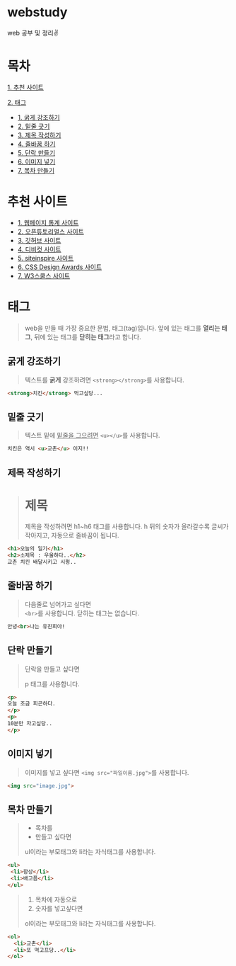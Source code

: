 # webstudy 
web 공부 및 정리✌ 
         
# 목차     
[1. 추천 사이트](#추천-사이트)
         
[2. 태그](#태그)    
* [1. 굵게 강조하기](#굵게-강조하기) 
* [2. 밑줄 긋기](#밑줄-긋기) 
* [3. 제목 작성하기](#제목-작성하기)
* [4. 줄바꿈 하기](#줄바꿈-하기) 
* [5. 단락 만들기](#단락-만들기) 
* [6. 이미지 넣기](#이미지-넣기) 
* [7. 목차 만들기](#목차-만들기)
            
           
# 추천 사이트 
* [1. 웹페이지 통계 사이트](http://advancedwebranking.com/)
* [2. 오픈튜토리얼스 사이트](http://opentutorials.org) 
* [3. 깃허브 사이트](https://github.com/)
* [4. 디비컷 사이트](https://www.dbcut.com/bbs/index.php)
* [5. siteinspire 사이트](https://www.siteinspire.com/)
* [6. CSS Design Awards 사이트](https://www.cssdesignawards.com/)
* [7. W3스쿨스 사이트](https://www.w3schools.com/)
  
# 태그  
>web을 만들 때 가장 중요한 문법, 태그(tag)입니다.
앞에 있는 태그를 **열리는 태그**, 뒤에 있는 태그를 **닫히는 태그**라고 합니다.
   
## 굵게 강조하기
>텍스트를 <strong>굵게</strong> 강조하려면 `<strong></strong>`를 사용합니다.

```html
<strong>치킨</strong> 먹고싶당...
```
 
## 밑줄 긋기
>텍스트 밑에 <u>밑줄을 그으려면</u> `<u></u>`를 사용합니다.
 
```html
치킨은 역시 <u>교촌</u> 이지!!
```

## 제목 작성하기
><h1>제목</h1>
>제목을 작성하려면 h1~h6 태그를 사용합니다. 
>h 뒤의 숫자가 올라갈수록 글씨가 작아지고, 자동으로 줄바꿈이 됩니다.

```html
<h1>오늘의 일기</h1>
<h2>소제목 : 우울하다..</h2>
교촌 치킨 배달시키고 시펑..
```
  
## 줄바꿈 하기
>다음줄로 넘어가고 싶다면<br> `<br>`를 사용합니다.
닫히는 태그는 없습니다.

```html
안녕<br>나는 유진희야!
```

## 단락 만들기
><p>단락을 만들고 싶다면</p>
><p>p 태그를 사용합니다.</p>

```html
<p>
오늘 조금 피곤하다.
</p>
<p>
10분만 자고싶당..
</p>
```

## 이미지 넣기
>이미지를 넣고 싶다면 `<img src="파일이름.jpg">`를 사용합니다.

```html
<img src="image.jpg">
```

## 목차 만들기
><ul>
>  <li>목차를</li>
>  <li>만들고 싶다면</li>
></ul>
> ul이라는 부모태그와 li라는 자식태그를 사용합니다.

 ```html
<ul>
  <li>항상</li>
  <li>배고픔</li>
</ul>
``` 
 
><ol>
>  <li>목차에 자동으로</li>
>  <li>숫자를 넣고싶다면</li>
></ol>
> ol이라는 부모태그와 li라는 자식태그를 사용합니다.

```html
<ol>
  <li>교촌</li>
  <li>또 먹고프당..</li>
</ol>
```

